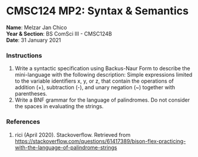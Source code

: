 # CMSC124 MP2: Syntax & Semantics
**Name**: Melzar Jan Chico  
**Year & Section**: BS ComSci III - CMSC124B  
**Date**: 31 January 2021

### Instructions

1. Write a syntactic specification using Backus-Naur Form to describe the mini-language with the following description: Simple expressions limited to the variable identifiers x, y, or z, that contain the operations of addition (+), subtraction (-), and unary negation (~) together with parentheses.
2. Write a BNF grammar for the language of palindromes. Do not consider the spaces in evaluating the strings.

### References

1. rici (April 2020). Stackoverflow. Retrieved from https://stackoverflow.com/questions/61417389/bison-flex-practicing-with-the-language-of-palindrome-strings